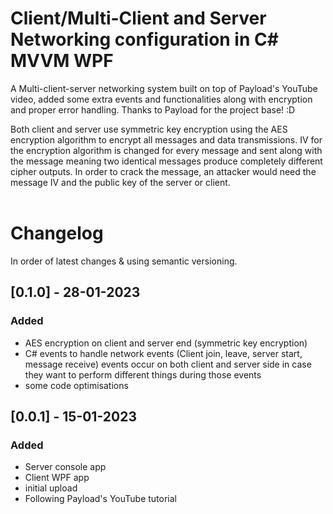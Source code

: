 # Client/Multi-Client and Server Networking configuration in C# MVVM WPF
A Multi-client-server networking system built on top of Payload's YouTube video, added some extra events and functionalities along with encryption and proper error handling. Thanks to Payload for the project base! :D

Both client and server use symmetric key encryption using the AES encryption algorithm to encrypt all messages and data transmissions. IV for the encryption algorithm is changed for every message and sent along with the message meaning two identical messages produce completely different cipher outputs. In order to crack the message, an attacker would need the message IV and the public key of the server or client.
<br><br>
# Changelog
In order of latest changes & using semantic versioning.

## [0.1.0] - 28-01-2023
### Added
- AES encryption on client and server end (symmetric key encryption)
- C# events to handle network events (Client join, leave, server start, message receive) events occur on both client and server side in case they want to perform different things during those events
- some code optimisations

## [0.0.1] - 15-01-2023
### Added
- Server console app
- Client WPF app
- initial upload
- Following Payload's YouTube tutorial
